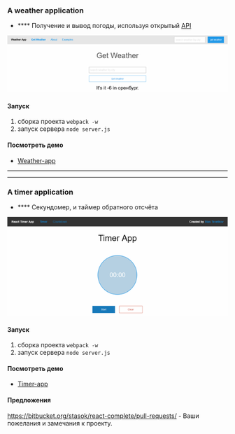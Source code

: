 ### A weather application


 - **** Получение и вывод погоды, используя открытый [API](http://openweathermap.org)

![](./img1.png "")


#### Запуск
1. сборка проекта `webpack -w`
2. запуск сервера `node server.js`


#### Посмотреть демо
* [Weather-app](http://weather-app-56.herokuapp.com/)

-------------------------------------------------------
-------------------------------------------------------

### A timer application


 - **** Секундомер, и таймер обратного отсчёта

![](./img2.png "")


#### Запуск
1. сборка проекта `webpack -w`
2. запуск сервера `node server.js`


#### Посмотреть демо
* [Timer-app](http://weather-app-56.herokuapp.com/)


 
#### Предложения
https://bitbucket.org/stasok/react-complete/pull-requests/ - Ваши пожелания и замечания к проекту.